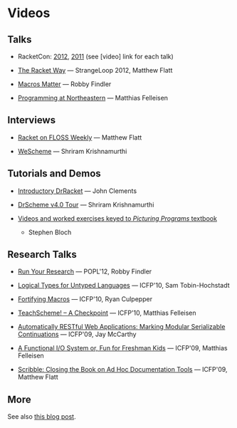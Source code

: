 Videos
======

Talks
-----

 * RacketCon: [2012](http://con.racket-lang.org/), [2011](http://con.racket-lang.org/2011) 
   (see [video] link for each talk)

 * [The Racket Way](http://www.infoq.com/presentations/Racket) — StrangeLoop 2012, Matthew Flatt

 * [Macros Matter](http://www.mefeedia.com/video/26348171) — Robby Findler

 * [Programming at Northeastern](http://www.savevid.com/video/matthias-felleisen-programming-at-northeastern-university.html)
   — Matthias Felleisen

Interviews
----------

 * [Racket on FLOSS Weekly](http://blog.racket-lang.org/2011/05/racket-on-floss-weekly.html)
   — Matthew Flatt

 * [WeScheme](http://vidiowiki.com/watch/cydr9yk/) — Shriram Krishnamurthi

Tutorials and Demos
-------------------

 * [Introductory DrRacket](http://www.youtube.com/playlist?list=PLD0EB7BC8D7CF739A)
   — John Clements

 * [DrScheme v4.0 Tour](http://www.youtube.com/watch?v=vgQO_kHl39g&fmt=18)
   — Shriram Krishnamurthi

 * [Videos and worked exercises keyed to _Picturing Programs_ textbook](http://picturingprograms.org/worked-exercises/current/)
   - Stephen Bloch

Research Talks
--------------

 * [Run Your Research](http://www.youtube.com/watch?v=BuCRToctmw0) — POPL'12, Robby Findler

 * [Logical Types for Untyped Languages](http://vimeo.com/16539620)
   — ICFP'10, Sam Tobin-Hochstadt

 * [Fortifying Macros](http://vimeo.com/16540696)
   — ICFP'10, Ryan Culpepper

 * [TeachScheme! – A Checkpoint](http://vimeo.com/16540023)
   — ICFP'10, Matthias Felleisen

 * [Automatically RESTful Web Applications: Marking Modular Serializable
     Continuations](http://vimeo.com/6627041)
   — ICFP'09, Jay McCarthy

 * [A Functional I/O System or, Fun for Freshman Kids](http://vimeo.com/6631514)
   — ICFP'09, Matthias Felleisen

 * [Scribble: Closing the Book on Ad Hoc Documentation Tools](http://vimeo.com/6630691)
   — ICFP'09, Matthew Flatt 

More
----

See also
[this blog post](http://blog.racket-lang.org/2010/01/scheme-videos-lectures-and-talks-thanks.html).